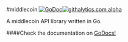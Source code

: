 #middlecoin [![GoDoc](https://godoc.org/github.com/norcalli/middlecoin?status.png)](https://godoc.org/github.com/norcalli/middlecoin)[![githalytics.com alpha](https://cruel-carlota.pagodabox.com/6b19a2d9ae33e802586d42f0038b52d9 "githalytics.com")](http://githalytics.com/norcalli/middlecoin)

A middlecoin API library written in Go.

####Check the documentation on [GoDocs!](https://godoc.org/github.com/norcalli/middlecoin)
